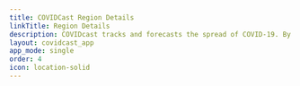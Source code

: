 ```yaml
---
title: COVIDCast Region Details
linkTitle: Region Details
description: COVIDcast tracks and forecasts the spread of COVID-19. By Carnegie Mellon's Delphi Research Group.
layout: covidcast_app
app_mode: single
order: 4
icon: location-solid
---
```


